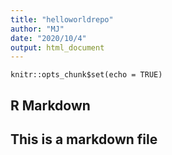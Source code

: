 ```yaml
---
title: "helloworldrepo"
author: "MJ"
date: "2020/10/4"
output: html_document
---
```


```{r setup, include=FALSE}
knitr::opts_chunk$set(echo = TRUE)
```

## R Markdown
## This is a markdown file


